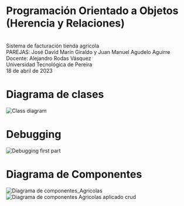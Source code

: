 # Programación Orientado a Objetos (Herencia y Relaciones)
<br>
Sistema de facturación tienda agrícola
<br>
PAREJAS: José David Marín Giraldo y Juan Manuel Agudelo Aguirre
<br>
Docente: Alejandro Rodas Vásquez
<br>
Universidad Tecnológica de Pereira
<br>
18 de abril de 2023

# Diagrama de clases
![Class diagram](https://github.com/pertinaz/Agricolas/assets/87156289/fc7ef001-d63c-48ca-b264-61ae9365b345)

# Debugging 
![Debugging first part](https://github.com/pertinaz/Agricolas/assets/87156289/9cfee36c-579c-48da-947f-e7d7802ba2e0)

# Diagrama de Componentes
![Diagrama de componentes_Agricolas](https://github.com/pertinaz/Agricolas/assets/87156289/3307e6df-be71-404c-b3a3-515797301cbb)
![Diagrama de componentes Agricolas aplicado crud](https://github.com/pertinaz/Agricolas/assets/87156289/925aea0d-20a5-4be7-b949-eb66466ffaaf)
